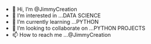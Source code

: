 - 👋 Hi, I’m @JimmyCreation
- 👀 I’m interested in ...DATA SCIENCE
- 🌱 I’m currently learning ...PYTHON
- 💞️ I’m looking to collaborate on ...PYTHON PROJECTS
- 📫 How to reach me ...@JimmyCreation

<!---
JimmyCreation/JimmyCreation is a ✨ special ✨ repository because its `README.md` (this file) appears on your GitHub profile.
You can click the Preview link to take a look at your changes.
--->
